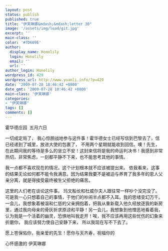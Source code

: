 ```yaml
---
layout: post
status: publish
published: true
title: "伊芙琳娜&mdash;&mdash;letter 30"
image: '/assets/img/load/git.jpg'
excerpt: ''
main-class: ''
color: '#7D669E'
author:
  display_name: Honolily
  login: Honolily
  email: ''
  url: ''
author_login: Honolily
wordpress_id: 429
wordpress_url: http://www.yuanli.info/?p=429
date: '2009-07-28 18:46:42 +0800'
date_gmt: '2009-07-28 10:46:42 +0800'
main-class: '伊芙琳娜'
categories:
- "伊芙琳娜"
tags: []
comments: []
---
```

霍华德庄园&nbsp; 五月六日

一切成定局了， 我心惊胆战地参与这件事！霍华德女士已经写信到巴黎去了，信已经递到了城里，放进大使的包裹了， 不用两个星期就能收到回信。噢！先生，在此期间我的等待是多么的坐立不安！这封来信将是我的命运判决书！我感到非常热切，非常焦虑，一刻都平静不下来，也不能思考其他的事情。

我一点都不喜欢现在的情况，这个计划根本就不应该被提出来。 依我看来，这事的结果无论如何都不能令我满意。因为结果我要不是被迫与养育了我多年的恩人父亲分离，就是得接受最终被生父拒绝的痛苦。

这里的人们老在谈论这件事。 玛文船长和杜威尔夫人跟往常一样吵个没完没了。 可是我一心只想着自己的事情，于他们的吵闹半点都不入耳。我的思绪变幻万千。 一会儿，我想象着被温和仁慈的父亲拥抱着，把我从重新载入他久经放逐我的新房里，通过我向母亲的骨灰祈求原谅和平静！另一会儿，我想象到他憎恶地看着我，认为我是一个活着的幽灵，恐惧地叫我走开！唉，我不应该再用这些忧伤的幻象来折磨你， 我应该努力使自己安静下来， 所以我现在写不下去了。

愿上苍保佑你，我亲爱的先生！愿你与天齐寿，祝福你的

心怀感激的 伊芙琳娜

